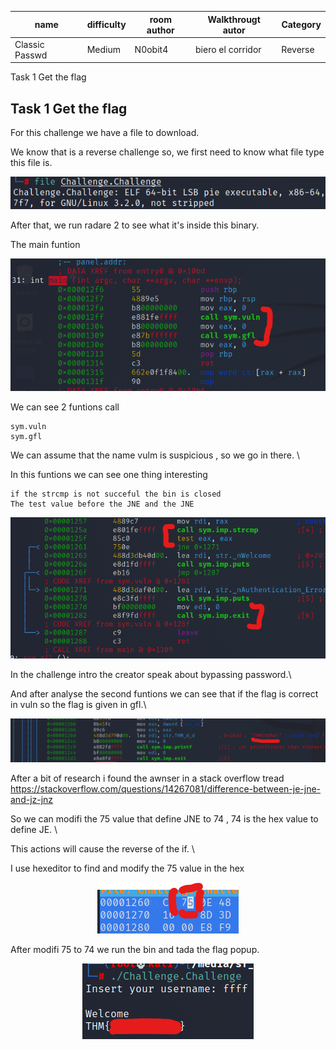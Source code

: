 |name          | difficulty | room author | Walkthrougt autor |Category|
|--------------|------------|-------------|-------------------|--------|
|Classic Passwd| Medium     | N0obit4     | biero el corridor |Reverse |

Task 1 Get the flag 


## Task 1 Get the flag 

For this challenge we have a file to download. 

We know that is a reverse challenge so, we first need to know what file type this file is. 

<p align="center">
    <img src="https://github.com/biero-el-corridor/Try-Hack-Me_WRITE-UP/blob/main/Classic_Passwd/picture/file_type.png"/>
</p>

After that, we run radare 2 to see what it's inside this binary.

The main funtion
<p align="center">
    <img src="https://github.com/biero-el-corridor/Try-Hack-Me_WRITE-UP/blob/main/Classic_Passwd/picture/main_func.png"/>
</p>

We can see 2 funtions call 

    sym.vuln
    sym.gfl

We can assume that the name vulm is suspicious , so we go in there. \

In this funtions we can see one thing interesting 

    if the strcmp is not succeful the bin is closed
    The test value before the JNE and the JNE

<p align="center">
    <img src="https://github.com/biero-el-corridor/Try-Hack-Me_WRITE-UP/blob/main/Classic_Passwd/picture/if_to_rev.png"/>
</p>

In the challenge intro the creator speak about bypassing password.\

And after analyse the second funtions we can see that if the flag is correct in vuln so the flag is given in gfl.\

<p align="center">
    <img src="https://github.com/biero-el-corridor/Try-Hack-Me_WRITE-UP/blob/main/Classic_Passwd/picture/preflag.png"/>
</p>

After a bit of research i found the awnser in a stack overflow tread\
https://stackoverflow.com/questions/14267081/difference-between-je-jne-and-jz-jnz

So we can modifi the 75 value that define JNE to 74 , 74 is the hex value to define JE. \

This actions will cause the reverse of the if. \

I use hexeditor to find and modify the 75 value in the hex

<p align="center">
    <img src="https://github.com/biero-el-corridor/Try-Hack-Me_WRITE-UP/blob/main/Classic_Passwd/picture/75.png"/>
</p>

After modifi 75 to 74 we run the bin and tada the flag popup.

<p align="center">
    <img src="https://github.com/biero-el-corridor/Try-Hack-Me_WRITE-UP/blob/main/Classic_Passwd/picture/flag.png"/>
</p>